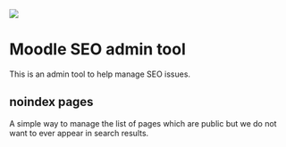 <a href="https://github.com/catalyst/moodle-tool_seo/actions">
<img src="https://github.com/catalyst/moodle-tool_seo/workflows/ci/badge.svg">
</a>

# Moodle SEO admin tool

This is an admin tool to help manage SEO issues. 


## noindex pages

A simple way to manage the list of pages which are public but we do not want to ever appear in search results.





